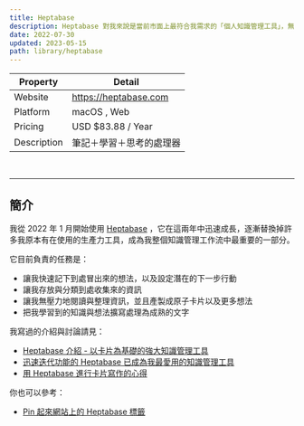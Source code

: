 ```yaml
---
title: Heptabase
description: Heptabase 對我來說是當前市面上最符合我需求的「個人知識管理工具」，無論是拿來做筆記、思考、或者是學習新知，它在「輸入、處理、輸出」這三個讓「資訊」成為「知識」的不同階段上，都表現得很好，而且越來越好。
date: 2022-07-30
updated: 2023-05-15
path: library/heptabase
---
```


| Property | Detail |
| --- | --- |
| Website | <https://heptabase.com> |
| Platform | macOS , Web |
| Pricing | USD $83.88 / Year |
| Description | 筆記＋學習＋思考的處理器 |

<br>

---

## 簡介
我從 2022 年 1 月開始使用 [Heptabase](https://get.heptabase.com/pinchlime) ，它在這兩年中迅速成長，逐漸替換掉許多我原本有在使用的生產力工具，成為我整個知識管理工作流中最重要的一部分。

它目前負責的任務是：

- 讓我快速記下到處冒出來的想法，以及設定潛在的下一步行動
- 讓我存放與分類到處收集來的資訊
- 讓我無壓力地閱讀與整理資訊，並且產製成原子卡片以及更多想法
- 把我學習到的知識與想法擴寫處理為成熟的文字

我寫過的介紹與討論請見：

- [Heptabase 介紹 - 以卡片為基礎的強大知識管理工具](@/blog/heptabase-introduction.md)
- [迅速迭代功能的 Heptabase 已成為我最愛用的知識管理工具](@/blog/heptabase-has-already-become-my-favorite-pkm-tool.md)
- [用 Heptabase 進行卡片寫作的心得](@/blog/implementing-zettelkasten-in-heptabase.md)


你也可以參考：
- [Pin 起來網站上的 Heptabase 標籤](https://pinchlime.com/tags/heptabase/)

